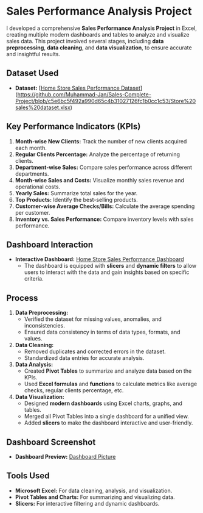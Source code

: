 # Sales Performance Analysis Project

I developed a comprehensive **Sales Performance Analysis Project** in Excel, creating multiple modern dashboards and tables to analyze and visualize sales data. This project involved several stages, including **data preprocessing**, **data cleaning**, and **data visualization**, to ensure accurate and insightful results.

## Dataset Used
- **Dataset:** [[Home Store Sales Performance Dataset](https://github.com/Muhammad-Jan/Sales-Complete-Project/blob/main/Home%20Store%20Sales%20Performance.xlsx)](https://github.com/Muhammad-Jan/Sales-Complete-Project/blob/c5e6bc5f492a990d65c4b31027126fc1b0cc1c53/Store%20sales%20dataset.xlsx)

## Key Performance Indicators (KPIs)
1. **Month-wise New Clients:** Track the number of new clients acquired each month.
2. **Regular Clients Percentage:** Analyze the percentage of returning clients.
3. **Department-wise Sales:** Compare sales performance across different departments.
4. **Month-wise Sales and Costs:** Visualize monthly sales revenue and operational costs.
5. **Yearly Sales:** Summarize total sales for the year.
6. **Top Products:** Identify the best-selling products.
7. **Customer-wise Average Checks/Bills:** Calculate the average spending per customer.
8. **Inventory vs. Sales Performance:** Compare inventory levels with sales performance.

## Dashboard Interaction
- **Interactive Dashboard:** [Home Store Sales Performance Dashboard](https://github.com/Muhammad-Jan/Sales-Complete-Project/blob/main/Home%20Store%20Sales%20Performance.xlsx)
  - The dashboard is equipped with **slicers** and **dynamic filters** to allow users to interact with the data and gain insights based on specific criteria.

## Process
1. **Data Preprocessing:**
   - Verified the dataset for missing values, anomalies, and inconsistencies.
   - Ensured data consistency in terms of data types, formats, and values.
2. **Data Cleaning:**
   - Removed duplicates and corrected errors in the dataset.
   - Standardized data entries for accurate analysis.
3. **Data Analysis:**
   - Created **Pivot Tables** to summarize and analyze data based on the KPIs.
   - Used **Excel formulas** and **functions** to calculate metrics like average checks, regular clients percentage, etc.
4. **Data Visualization:**
   - Designed **modern dashboards** using Excel charts, graphs, and tables.
   - Merged all Pivot Tables into a single dashboard for a unified view.
   - Added **slicers** to make the dashboard interactive and user-friendly.
## Dashboard Screenshot
- **Dashboard Preview:** [Dashboard Picture](https://github.com/Muhammad-Jan/Sales-Complete-Project/blob/main/Home%20Store%20Sales%20Performance.jpg)

## Tools Used
- **Microsoft Excel:** For data cleaning, analysis, and visualization.
- **Pivot Tables and Charts:** For summarizing and visualizing data.
- **Slicers:** For interactive filtering and dynamic dashboards.
